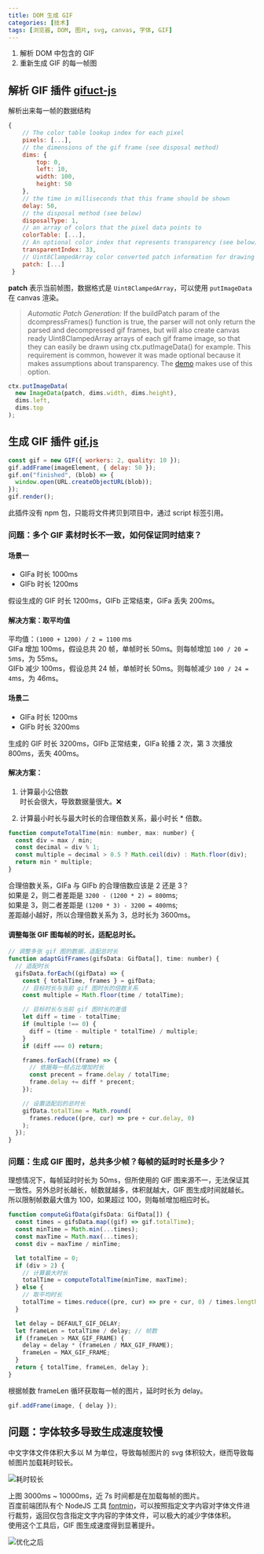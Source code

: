 ```yaml
---
title: DOM 生成 GIF
categories: [技术]
tags: [浏览器, DOM, 图片, svg, canvas, 字体, GIF]
---
```


1. 解析 DOM 中包含的 GIF
2. 重新生成 GIF 的每一帧图

## 解析 GIF 插件 [gifuct-js](https://github.com/matt-way/gifuct-js)

解析出来每一帧的数据结构

```javascript
{
    // The color table lookup index for each pixel
    pixels: [...],
    // the dimensions of the gif frame (see disposal method)
    dims: {
        top: 0,
        left: 10,
        width: 100,
        height: 50
    },
    // the time in milliseconds that this frame should be shown
    delay: 50,
    // the disposal method (see below)
    disposalType: 1,
    // an array of colors that the pixel data points to
    colorTable: [...],
    // An optional color index that represents transparency (see below)
    transparentIndex: 33,
    // Uint8ClampedArray color converted patch information for drawing
    patch: [...]
 }
```

**patch** 表示当前帧图，数据格式是 `Uint8ClampedArray`，可以使用 `putImageData` 在 canvas 渲染。

> _Automatic Patch Generation:_
> If the buildPatch param of the dcompressFrames() function is true, the parser will not only return the parsed and decompressed gif frames, but will also create canvas ready Uint8ClampedArray arrays of each gif frame image, so that they can easily be drawn using ctx.putImageData() for example. This requirement is common, however it was made optional because it makes assumptions about transparency. The [demo](http://matt-way.github.io/gifuct-js/) makes use of this option.

```javascript
ctx.putImageData(
  new ImageData(patch, dims.width, dims.height),
  dims.left,
  dims.top
);
```

## 生成 GIF 插件 [gif.js](https://github.com/jnordberg/gif.js/)

```javascript
const gif = new GIF({ workers: 2, quality: 10 });
gif.addFrame(imageElement, { delay: 50 });
gif.on("finished", (blob) => {
  window.open(URL.createObjectURL(blob));
});
gif.render();
```

此插件没有 npm 包，只能将文件拷贝到项目中，通过 script 标签引用。

### 问题：多个 GIF 素材时长不一致，如何保证同时结束？

#### 场景一

- GIFa 时长 1000ms
- GIFb 时长 1200ms

假设生成的 GIF 时长 1200ms，GIFb 正常结束，GIFa 丢失 200ms。

#### 解决方案：取平均值

平均值：`(1000 + 1200) / 2 = 1100` ms  
GIFa 增加 100ms，假设总共 20 帧，单帧时长 50ms。则每帧增加 `100 / 20 = 5`ms，为 55ms。  
GIFb 减少 100ms，假设总共 24 帧，单帧时长 50ms。则每帧减少 `100 / 24 = 4`ms，为 46ms。

#### 场景二

- GIFa 时长 1200ms
- GIFb 时长 3200ms

生成的 GIF 时长 3200ms，GIFb 正常结束，GIFa 轮播 2 次，第 3 次播放 800ms，丢失 400ms。

#### 解决方案：

1. 计算最小公倍数  
   时长会很大，导致数据量很大。❌

2. 计算最小时长与最大时长的合理倍数关系，最小时长 \* 倍数。

```javascript
function computeTotalTime(min: number, max: number) {
  const div = max / min;
  const decimal = div % 1;
  const multiple = decimal > 0.5 ? Math.ceil(div) : Math.floor(div);
  return min * multiple;
}
```

合理倍数关系，GIFa 与 GIFb 的合理倍数应该是 2 还是 3？  
如果是 2，则二者差距是 `3200 - (1200 * 2) = 800`ms;  
如果是 3，则二者差距是 `(1200 * 3) - 3200 = 400`ms;  
差距越小越好，所以合理倍数关系为 3，总时长为 3600ms。

#### 调整每张 GIF 图每帧的时长，适配总时长。

```javascript
// 调整多张 gif 图的数据，适配总时长
function adaptGifFrames(gifsData: GifData[], time: number) {
  // 适配时长
  gifsData.forEach((gifData) => {
    const { totalTime, frames } = gifData;
    // 目标时长与当前 gif 图时长的倍数关系
    const multiple = Math.floor(time / totalTime);

    // 目标时长与当前 gif 图时长的差值
    let diff = time - totalTime;
    if (multiple !== 0) {
      diff = (time - multiple * totalTime) / multiple;
    }
    if (diff === 0) return;

    frames.forEach((frame) => {
      // 依据每一帧占比增加时长
      const precent = frame.delay / totalTime;
      frame.delay += diff * precent;
    });

    // 设置适配后的总时长
    gifData.totalTime = Math.round(
      frames.reduce((pre, cur) => pre + cur.delay, 0)
    );
  });
}
```

### 问题：生成 GIF 图时，总共多少帧？每帧的延时时长是多少？

理想情况下，每帧延时时长为 50ms，但所使用的 GIF 图来源不一，无法保证其一致性。另外总时长越长，帧数就越多，体积就越大，GIF 图生成时间就越长。  
所以限制帧数最大值为 100，如果超过 100，则每帧增加相应时长。

```javascript
function computeGifData(gifsData: GifData[]) {
  const times = gifsData.map((gif) => gif.totalTime);
  const minTime = Math.min(...times);
  const maxTime = Math.max(...times);
  const div = maxTime / minTime;

  let totalTime = 0;
  if (div > 2) {
    // 计算最大时长
    totalTime = computeTotalTime(minTime, maxTime);
  } else {
    // 取平均时长
    totalTime = times.reduce((pre, cur) => pre + cur, 0) / times.length;
  }

  let delay = DEFAULT_GIF_DELAY;
  let frameLen = totalTime / delay; // 帧数
  if (frameLen > MAX_GIF_FRAME) {
    delay = delay * (frameLen / MAX_GIF_FRAME);
    frameLen = MAX_GIF_FRAME;
  }
  return { totalTime, frameLen, delay };
}
```

根据帧数 frameLen 循环获取每一帧的图片，延时时长为 delay。

```javascript
gif.addFrame(image, { delay });
```

## 问题：字体较多导致生成速度较慢

中文字体文件体积大多以 M 为单位，导致每帧图片的 svg 体积较大，继而导致每帧图片加载耗时较长。

![耗时较长](https://z3.ax1x.com/2021/11/12/IBuJhV.png)

上图 3000ms ~ 10000ms，近 7s 时间都是在加载每帧的图片。  
百度前端团队有个 NodeJS 工具 [fontmin](https://github.com/ecomfe/fontmin)，可以按照指定文字内容对字体文件进行裁剪，返回仅包含指定文字内容的字体文件，可以极大的减少字体体积。  
使用这个工具后，GIF 图生成速度得到显著提升。

![优化之后](https://z3.ax1x.com/2021/11/12/IBuGt0.png)
